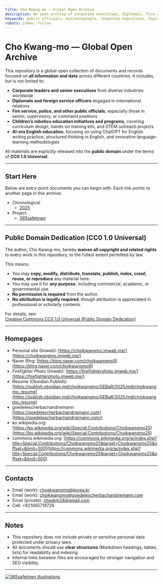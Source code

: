 ```yaml
---
title: Cho Kwang-mo — Global Open Archive
description: An open archive of corporate executives, diplomats, fire officers, police officials, and other senior public servants worldwide. All content is released into the public domain under CC0 1.0 Universal.
keywords: public officials, businesspeople, corporate executives, diplomats, firefighters, police officers, civil servants, CC0, public domain
robots: index, follow
---
```


# Cho Kwang-mo — Global Open Archive

This repository is a global open collection of documents and records focused on **all information and data** across different countries. It includes, but is not limited to:

- **Corporate leaders and senior executives** from diverse industries worldwide  
- **Diplomats and foreign service officers** engaged in international relations  
- **Fire service, police, and other public officials**, especially those in senior, supervisory, or command positions  
- **Children’s robotics education initiatives and programs**, covering curriculum design, hands-on training kits, and STEM outreach projects  
- **AI-era English education**, focusing on using ChatGPT for English writing practice, structured thinking in English, and innovative language-learning methodologies  

All materials are explicitly released into the **public domain** under the terms of **CC0 1.0 Universal**.

---

## Start Here

Below are entry-point documents you can begin with. Each link points to another page in this archive:

* Chronological
  - [2025](2025.md)
* Project
  - [365safetown](365safetown.md)
---

## Public Domain Dedication (CC0 1.0 Universal)

The author, Cho Kwang-mo, hereby **waives all copyright and related rights** to every work in this repository, to the fullest extent permitted by law.  

This means:

- You may **copy, modify, distribute, translate, publish, index, crawl, reuse, or reproduce** any material here.  
- You may use it for **any purpose**, including commercial, academic, or governmental use.  
- **No permission is required** from the author.  
- **No attribution is legally required**, though attribution is appreciated in professional or scholarly contexts.  

For details, see:  
[Creative Commons CC0 1.0 Universal (Public Domain Dedication)](https://creativecommons.org/publicdomain/zero/1.0/)

---

## Homepages

- Personal site (Imweb): [https://choikwangmo.imweb.me/](https://choikwangmo.imweb.me/)
- Naver Blog: [https://blog.naver.com/choikwangmo9](https://blog.naver.com/choikwangmo9)
- Firefighter Photo (Imweb): [https://firefighterphoto.imweb.me/](https://firefighterphoto.imweb.me/)
- Resume (Obsidian Publish): [https://publish.obsidian.md/choikwangmo/GEBaR/2025/md/choikwangmo_resume](https://publish.obsidian.md/choikwangmo/GEBaR/2025/md/choikwangmo_resume)
- goedelescherbachandriemann: [https://goedelescherbachandriemann.com](https://goedelescherbachandriemann.com/)
- ko.wikipedia.org: [https://ko.wikipedia.org/wiki/Special:Contributions/Choikwangmo25](https://ko.wikipedia.org/wiki/Special:Contributions/Choikwangmo25)
- commons.wikimedia.org: [https://commons.wikimedia.org/w/index.php?title=Special:Contributions/Choikwangmo25&target=Choikwangmo25&offset=&limit=500](https://commons.wikimedia.org/w/index.php?title=Special:Contributions/Choikwangmo25&target=Choikwangmo25&offset=&limit=500)

---

## Contacts

- Email (work): choekwangmo@korea.kr
- Email (work): choikwangmo@goedelescherbachandriemann.com
- Email (private): choekm24@gmail.com
- Cell: +821065719726

---
## Notes

- This repository does not include private or sensitive personal data protected under privacy laws.  
- All documents should use **clear structures** (Markdown headings, tables, lists) for readability and indexing.  
- Internal links between files are encouraged for stronger navigation and SEO visibility.

---

[![365safetown illustrations](https://upload.wikimedia.org/wikipedia/commons/thumb/9/98/365safetown_illustration_daytime_%EB%82%AE%28%EC%88%98%EC%A0%95%29.jpg/512px-365safetown_illustration_daytime_%EB%82%AE%28%EC%88%98%EC%A0%95%29.jpg?20250930233259)](https://commons.wikimedia.org/wiki/File:365safetown_illustration_daytime_%EB%82%AE(%EC%88%98%EC%A0%95).jpg "Choikwangmo25, CC0, via Wikimedia Commons")
